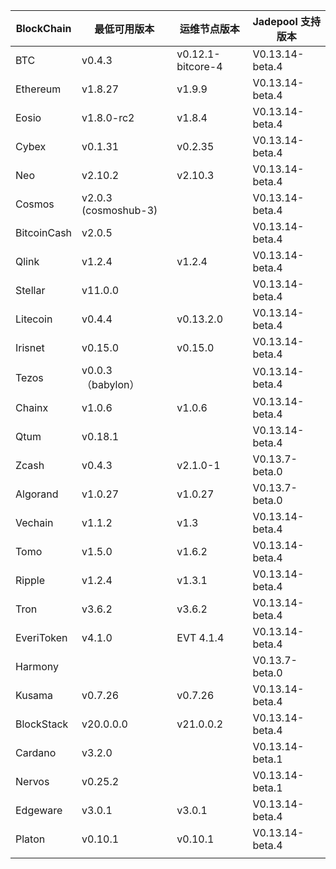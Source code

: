| BlockChain  | 最低可用版本| 运维节点版本 | Jadepool 支持版本 |
| ----------- | ---------- | ---------- | ---------- |
| BTC         | v0.4.3    |    v0.12.1-bitcore-4  | V0.13.14-beta.4 |
| Ethereum    | v1.8.27     |     	v1.9.9 | V0.13.14-beta.4 |
| Eosio       | v1.8.0-rc2 | v1.8.4 | V0.13.14-beta.4 |
| Cybex       | v0.1.31    |   	v0.2.35  | V0.13.14-beta.4 |
| Neo         | v2.10.2    |    	v2.10.3 | V0.13.14-beta.4    |
| Cosmos      | v2.0.3 (cosmoshub-3)     |      | V0.13.14-beta.4 |
| BitcoinCash | v2.0.5     |      | V0.13.14-beta.4 |
| Qlink       | v1.2.4     |  	v1.2.4    | V0.13.14-beta.4 |
| Stellar     | v11.0.0    |     | V0.13.14-beta.4 |
| Litecoin    | v0.4.4     |   v0.13.2.0   | V0.13.14-beta.4 |
| Irisnet     | v0.15.0    |  v0.15.0	   | V0.13.14-beta.4 |
| Tezos       | v0.0.3 （babylon）   |      | V0.13.14-beta.4 |
| Chainx      | v1.0.6     |  v1.0.6    | V0.13.14-beta.4 |
| Qtum        | v0.18.1    |     | V0.13.14-beta.4 |
| Zcash       | v0.4.3     |   	v2.1.0-1   | V0.13.7-beta.0 |
| Algorand    | v1.0.27    |  v1.0.27    | V0.13.7-beta.0 |
| Vechain     | v1.1.2     |  v1.3    | V0.13.14-beta.4 |
| Tomo        | v1.5.0     |   v1.6.2   | V0.13.14-beta.4 |
| Ripple      | v1.2.4     |  	v1.3.1    | V0.13.14-beta.4 |
| Tron        | v3.6.2 |     	v3.6.2       | V0.13.14-beta.4 |
| EveriToken  | v4.1.0 |     EVT 4.1.4       | V0.13.14-beta.4 |
| Harmony     |            |            | V0.13.7-beta.0 |
| Kusama      | v0.7.26     |  v0.7.26   | V0.13.14-beta.4 |
| BlockStack  | v20.0.0.0 |     	v21.0.0.2       | V0.13.14-beta.4 |
| Cardano     | v3.2.0     |            | V0.13.14-beta.1           |
| Nervos      | v0.25.2   |            |  V0.13.14-beta.1        |
| Edgeware    | v3.0.1    | v3.0.1     |  V0.13.14-beta.4          |
| Platon      | v0.10.1   | v0.10.1  |  V0.13.14-beta.4  |
|             |    |   |    |
